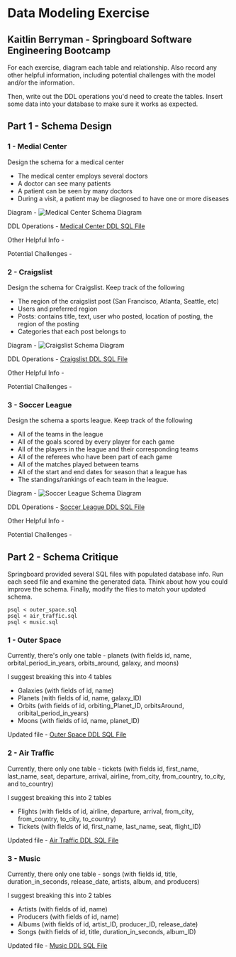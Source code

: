# Data Modeling Exercise
## Kaitlin Berryman - Springboard Software Engineering Bootcamp
For each exercise, diagram each table and relationship. Also record any other helpful information, including potential challenges with the model and/or the information.

Then, write out the DDL operations you'd need to create the tables. Insert some data into your database to make sure it works as expected.

## Part 1 - Schema Design
### 1 - Medial Center
Design the schema for a medical center
- The medical center employs several doctors
- A doctor can see many patients
- A patient can be seen by many doctors
- During a visit, a patient may be diagnosed to have one or more diseases

Diagram - ![Medical Center Schema Diagram](./pics/medical_center_schema.png)

DDL Operations - [Medical Center DDL SQL File](./medical_center.sql)

Other Helpful Info -

Potential Challenges -

### 2 - Craigslist
Design the schema for Craigslist. Keep track of the following
- The region of the craigslist post (San Francisco, Atlanta, Seattle, etc)
- Users and preferred region
- Posts: contains title, text, user who posted, location of posting, the region of the posting
- Categories that each post belongs to

Diagram - ![Craigslist Schema Diagram](./pics/craigslistschema.png)

DDL Operations - [Craigslist DDL SQL File](./craigslist.sql)

Other Helpful Info -

Potential Challenges -


### 3 - Soccer League
Design the schema a sports league. Keep track of the following
- All of the teams in the league
- All of the goals scored by every player for each game
- All of the players in the league and their corresponding teams
- All of the referees who have been part of each game
- All of the matches played between teams
- All of the start and end dates for season that a league has
- The standings/rankings of each team in the league.


Diagram - ![Soccer League Schema Diagram](./pics/soccer_league_schema.png)

DDL Operations - [Soccer League DDL SQL File](./soccer_league.sql)

Other Helpful Info -

Potential Challenges -

## Part 2 - Schema Critique
Springboard provided several SQL files with populated database info. Run each seed file and examine the generated data.
Think about how you could improve the schema. Finally, modify the files to match your updated schema.

    psql < outer_space.sql
    psql < air_traffic.sql
    psql < music.sql

 
### 1 - Outer Space

Currently, there's only one table - planets (with fields id, name, orbital_period_in_years, orbits_around, galaxy, and moons) 

I suggest breaking this into 4 tables 
 * Galaxies (with fields of id, name)
 * Planets (with fields of id, name, galaxy_ID)
 * Orbits (with fields of id, orbiting_Planet_ID, orbitsAround, oribital_period_in_years)
 * Moons (with fields of id, name, planet_ID)


Updated file - [Outer Space DDL SQL File](./outer_space.sql)

### 2 - Air Traffic

Currently, there only one table - tickets (with fields id, first_name, last_name, seat, departure, arrival, airline, from_city, from_country, to_city, and to_country)

I suggest breaking this into 2 tables 
 * Flights (with fields of id, airline, departure, arrival, from_city, from_country, to_city, to_country)
 * Tickets (with fields of id, first_name, last_name, seat, flight_ID)  

Updated file - [Air Traffic DDL SQL File](./air_traffic.sql)

### 3 - Music

Currently, there only one table - songs (with fields id, title, duration_in_seconds, release_date, artists, album, and producers)

I suggest breaking this into 2 tables 
 * Artists (with fields of id, name)
 * Producers (with fields of id, name)
 * Albums (with fields of id, artist_ID, producer_ID, release_date)
 * Songs (with fields of id, title, duration_in_seconds, album_ID)

Updated file - [Music DDL SQL File](./music.sql)
